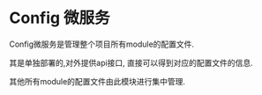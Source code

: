 
# Config 微服务

Config微服务是管理整个项目所有module的配置文件.

其是单独部署的,对外提供api接口, 直接可以得到对应的配置文件的信息.

其他所有module的配置文件由此模块进行集中管理.















